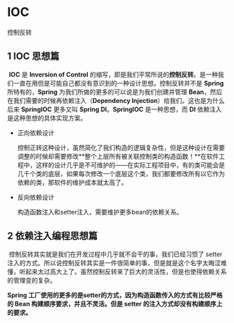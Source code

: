 # IOC

控制反转

## 1 IOC 思想篇

​    **IOC** 是 **Inversion of Control** 的缩写，即是我们平常所说的**控制反转**。是一种我们一直在用但是可能自己都没有意识到的一种设计思想。控制反转并不是 **Spring** 所特有的，**Spring** 为我们所做的更多的可以说是为我们创建并管理 **Bean**，然后在我们需要的时候再依赖注入（**Dependency Injection**）给我们。这也是为什么后来 **SpringIOC** 更多又叫 **Spring DI**。**SpringIOC** 是一种思想，而 **DI** 依赖注入是这种思想的具体实现方案。

- 正向依赖设计

  控制正转这种设计，虽然简化了我们构造的逻辑复杂性，但是这种设计在需要调整的时候却需要修改**整个上层所有被关联控制类的构造函数！**在软件工程中，这样的设计几乎是不可维护的——在实际工程项目中，有的类可能会是几千个类的底层，如果每次修改一个底层这个类，我们都要修改所有以它作为依赖的类，那软件的维护成本就太高了。

- 反向依赖设计

  构造函数注入和setter注入，需要维护更多bean的依赖关系。

## 2 依赖注入编程思想篇

​    控制反转其实就是我们在开发过程中几乎就不会干的事，我们已经习惯了 setter 注入的方式。所以说控制反转其实是一件很简单的事，但是就是这个名字太晦涩难懂，听起来太过高大上了。虽然控制反转来了巨大的灵活性，但是也使得依赖关系的管理变的复杂。

   **Spring 工厂使用的更多的是setter的方式，因为构造函数传入的方式有比较严格的 Bean 构建顺序要求，并且不灵活。但是 setter 的注入方式却没有构建顺序上的要求。**